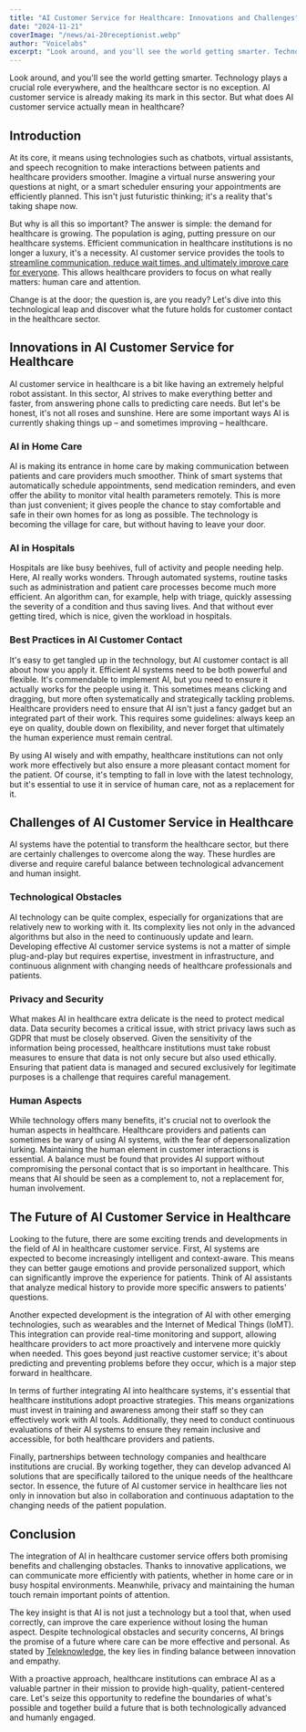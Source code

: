 ```yaml
---
title: "AI Customer Service for Healthcare: Innovations and Challenges"
date: "2024-11-21"
coverImage: "/news/ai-20receptionist.webp"
author: "Voicelabs"
excerpt: "Look around, and you'll see the world getting smarter. Technology plays a crucial role everywhere, and the healthcare sector is no exception. AI customer service is already making its mark in this sector. But what does AI customer service actually mean in healthcare?"
---
```


Look around, and you'll see the world getting smarter. Technology plays a crucial role everywhere, and the healthcare sector is no exception. AI customer service is already making its mark in this sector. But what does AI customer service actually mean in healthcare?

## Introduction

At its core, it means using technologies such as chatbots, virtual assistants, and speech recognition to make interactions between patients and healthcare providers smoother. Imagine a virtual nurse answering your questions at night, or a smart scheduler ensuring your appointments are efficiently planned. This isn't just futuristic thinking; it's a reality that's taking shape now.

But why is all this so important? The answer is simple: the demand for healthcare is growing. The population is aging, putting pressure on our healthcare systems. Efficient communication in healthcare institutions is no longer a luxury, it's a necessity. AI customer service provides the tools to [streamline communication, reduce wait times, and ultimately improve care for everyone](http://www.voicelabs.agency/news/how-ai-customer-service-saves-businesses-time-and-money). This allows healthcare providers to focus on what really matters: human care and attention.

Change is at the door; the question is, are you ready? Let's dive into this technological leap and discover what the future holds for customer contact in the healthcare sector.

## Innovations in AI Customer Service for Healthcare

AI customer service in healthcare is a bit like having an extremely helpful robot assistant. In this sector, AI strives to make everything better and faster, from answering phone calls to predicting care needs. But let's be honest, it's not all roses and sunshine. Here are some important ways AI is currently shaking things up – and sometimes improving – healthcare.

### AI in Home Care

AI is making its entrance in home care by making communication between patients and care providers much smoother. Think of smart systems that automatically schedule appointments, send medication reminders, and even offer the ability to monitor vital health parameters remotely. This is more than just convenient; it gives people the chance to stay comfortable and safe in their own homes for as long as possible. The technology is becoming the village for care, but without having to leave your door.

### AI in Hospitals

Hospitals are like busy beehives, full of activity and people needing help. Here, AI really works wonders. Through automated systems, routine tasks such as administration and patient care processes become much more efficient. An algorithm can, for example, help with triage, quickly assessing the severity of a condition and thus saving lives. And that without ever getting tired, which is nice, given the workload in hospitals.

### Best Practices in AI Customer Contact

It's easy to get tangled up in the technology, but AI customer contact is all about how you apply it. Efficient AI systems need to be both powerful and flexible. It's commendable to implement AI, but you need to ensure it actually works for the people using it. This sometimes means clicking and dragging, but more often systematically and strategically tackling problems. Healthcare providers need to ensure that AI isn't just a fancy gadget but an integrated part of their work. This requires some guidelines: always keep an eye on quality, double down on flexibility, and never forget that ultimately the human experience must remain central.

By using AI wisely and with empathy, healthcare institutions can not only work more effectively but also ensure a more pleasant contact moment for the patient. Of course, it's tempting to fall in love with the latest technology, but it's essential to use it in service of human care, not as a replacement for it.

## Challenges of AI Customer Service in Healthcare

AI systems have the potential to transform the healthcare sector, but there are certainly challenges to overcome along the way. These hurdles are diverse and require careful balance between technological advancement and human insight.

### Technological Obstacles

AI technology can be quite complex, especially for organizations that are relatively new to working with it. Its complexity lies not only in the advanced algorithms but also in the need to continuously update and learn. Developing effective AI customer service systems is not a matter of simple plug-and-play but requires expertise, investment in infrastructure, and continuous alignment with changing needs of healthcare professionals and patients.

### Privacy and Security

What makes AI in healthcare extra delicate is the need to protect medical data. Data security becomes a critical issue, with strict privacy laws such as GDPR that must be closely observed. Given the sensitivity of the information being processed, healthcare institutions must take robust measures to ensure that data is not only secure but also used ethically. Ensuring that patient data is managed and secured exclusively for legitimate purposes is a challenge that requires careful management.

### Human Aspects

While technology offers many benefits, it's crucial not to overlook the human aspects in healthcare. Healthcare providers and patients can sometimes be wary of using AI systems, with the fear of depersonalization lurking. Maintaining the human element in customer interactions is essential. A balance must be found that provides AI support without compromising the personal contact that is so important in healthcare. This means that AI should be seen as a complement to, not a replacement for, human involvement.

## The Future of AI Customer Service in Healthcare

Looking to the future, there are some exciting trends and developments in the field of AI in healthcare customer service. First, AI systems are expected to become increasingly intelligent and context-aware. This means they can better gauge emotions and provide personalized support, which can significantly improve the experience for patients. Think of AI assistants that analyze medical history to provide more specific answers to patients' questions.

Another expected development is the integration of AI with other emerging technologies, such as wearables and the Internet of Medical Things (IoMT). This integration can provide real-time monitoring and support, allowing healthcare providers to act more proactively and intervene more quickly when needed. This goes beyond just reactive customer service; it's about predicting and preventing problems before they occur, which is a major step forward in healthcare.

In terms of further integrating AI into healthcare systems, it's essential that healthcare institutions adopt proactive strategies. This means organizations must invest in training and awareness among their staff so they can effectively work with AI tools. Additionally, they need to conduct continuous evaluations of their AI systems to ensure they remain inclusive and accessible, for both healthcare providers and patients.

Finally, partnerships between technology companies and healthcare institutions are crucial. By working together, they can develop advanced AI solutions that are specifically tailored to the unique needs of the healthcare sector. In essence, the future of AI customer service in healthcare lies not only in innovation but also in collaboration and continuous adaptation to the changing needs of the patient population.

## Conclusion

The integration of AI in healthcare customer service offers both promising benefits and challenging obstacles. Thanks to innovative applications, we can communicate more efficiently with patients, whether in home care or in busy hospital environments. Meanwhile, privacy and maintaining the human touch remain important points of attention.

The key insight is that AI is not just a technology but a tool that, when used correctly, can improve the care experience without losing the human aspect. Despite technological obstacles and security concerns, AI brings the promise of a future where care can be more effective and personal. As stated by [Teleknowledge](https://www.teleknowledge.nl/artikelen/artificial-intelligence-in-klantcontact-de-sleutel-tot-efficientie-en-klanttevredenheid), the key lies in finding balance between innovation and empathy.

With a proactive approach, healthcare institutions can embrace AI as a valuable partner in their mission to provide high-quality, patient-centered care. Let's seize this opportunity to redefine the boundaries of what's possible and together build a future that is both technologically advanced and humanly engaged. 